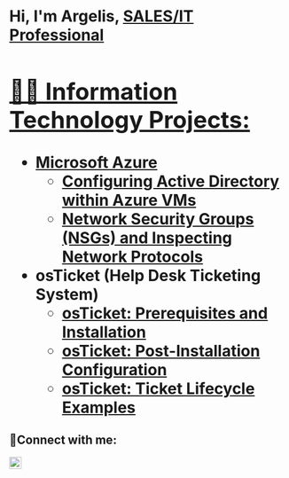 <h1>Hi, I'm Argelis,  <a href="(https://www.linkedin.com/in/argelis-robles/)">SALES/IT Professional

<h2>👨‍💻 Information Technology Projects:</h2>

- <b>Microsoft Azure</b>
  - [Configuring Active Directory within Azure VMs](https://github.com/Argelis1/configure-ad)
  - [Network Security Groups (NSGs) and Inspecting Network Protocols](https://github.com/Argelis1/azure-network-protocols)
- <b>osTicket (Help Desk Ticketing System)</b>
  - [osTicket: Prerequisites and Installation](https://github.com/Argelis1/osticket-prereqs)
  - [osTicket: Post-Installation Configuration](https://github.com/Argelis1/post-install-config)
  - [osTicket: Ticket Lifecycle Examples](https://github.com/Argelis1/ticket-lifecycle)

<h2>🤳Connect with me:</h2>


[<img align="left" alt="Argelis | LinkedIn" width="22px" src="https://cdn.jsdelivr.net/npm/simple-icons@v3/icons/linkedin.svg" />][linkedin]

[linkedin]: https://www.linkedin.com/in/argelis-robles
